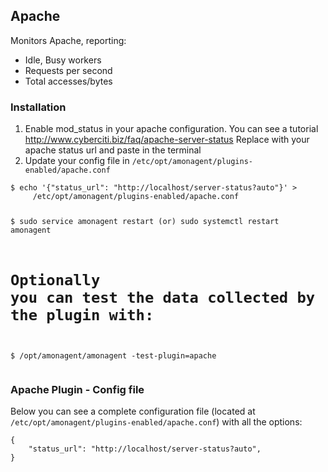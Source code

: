 ## Apache
<p>
Monitors Apache, reporting:
</p>
<ul>
	<li>
		Idle, Busy workers
	</li>
	<li>Requests per second</li>
	<li>Total accesses/bytes</li>
</ul>

<h3>Installation</h3>

<ol>
	<li>
		Enable <span class="code">mod_status</span> in your apache configuration. You can see a tutorial
<a href="http://www.cyberciti.biz/faq/apache-server-status">http://www.cyberciti.biz/faq/apache-server-status</a>
Replace with your apache status url and paste in the terminal
	</li>
	<li>Update your config file in <code class='language-bash'>/etc/opt/amonagent/plugins-enabled/apache.conf</code></li>
</ol>
<pre ><code class="language-bash">$ echo '{"status_url": "http://localhost/server-status?auto"}' >
	 /etc/opt/amonagent/plugins-enabled/apache.conf


$ sudo service amonagent restart (or) sudo systemctl restart amonagent

# Optionally you can test the data collected by the plugin with:
$ /opt/amonagent/amonagent -test-plugin=apache
</code></pre>
<h3>Apache Plugin - Config file</h3>

<p>Below you can see a complete configuration file (located at <code class='language-bash'>/etc/opt/amonagent/plugins-enabled/apache.conf</code>) with all the options:</p>
<pre><code class="language-bash">{
    "status_url": "http://localhost/server-status?auto",
}
</code></pre>
